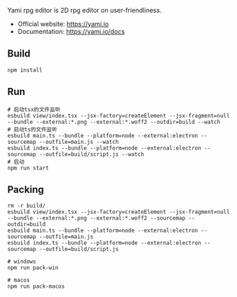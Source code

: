 Yami rpg editor is 2D rpg editor on user-friendliness.

 - Official website: https://yami.io
 - Documentation:  https://yami.io/docs

## Build 
```shell
npm install
```

## Run 
```shell
# 启动tsx的文件监听
esbuild view/index.tsx --jsx-factory=createElement --jsx-fragment=null --bundle --external:*.png --external:*.woff2 --outdir=build --watch
# 启动ts的文件监听
esbuild main.ts --bundle --platform=node --external:electron --sourcemap --outfile=main.js --watch
esbuild index.ts --bundle --platform=node --external:electron --sourcemap --outfile=build/script.js --watch
# 启动
npm run start
```

## Packing 
```shell
rm -r build/
esbuild view/index.tsx --jsx-factory=createElement --jsx-fragment=null --bundle --external:*.png --external:*.woff2 --sourcemap --outdir=build
esbuild main.ts --bundle --platform=node --external:electron --sourcemap --outfile=main.js
esbuild index.ts --bundle --platform=node --external:electron --sourcemap --outfile=build/script.js

# windows
npm run pack-win

# macos
npm run pack-macos
```
